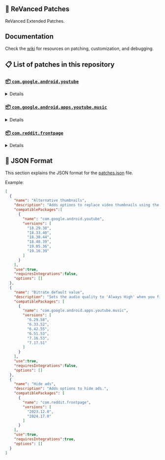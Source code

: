 ## 🧩 ReVanced Patches

ReVanced Extended Patches.

## Documentation

Check the [wiki](https://github.com/anddea/revanced-patches/wiki) for resources on patching, customization, and debugging.

## 📋 List of patches in this repository

### [📦 `com.google.android.youtube`](https://play.google.com/store/apps/details?id=com.google.android.youtube)
<details>

| 💊 Patch | 📜 Description | 🏹 Target Version |
|:--------:|:--------------:|:-----------------:|
| `Alternative thumbnails` | Adds options to replace video thumbnails using the DeArrow API or image captures from the video. | 18.29.38 ~ 19.16.39 |
| `Ambient mode control` | Adds options to disable Ambient mode and to bypass Ambient mode restrictions. | 18.29.38 ~ 19.16.39 |
| `Bypass image region restrictions` | Adds an option to use a different host for static images, so that images blocked in some countries can be received. | 18.29.38 ~ 19.16.39 |
| `Change player flyout menu toggles` | Adds an option to use text toggles instead of switch toggles within the additional settings menu. | 18.29.38 ~ 19.16.39 |
| `Change share sheet` | Add option to change from in-app share sheet to system share sheet. | 18.29.38 ~ 19.16.39 |
| `Change start page` | Adds an option to set which page the app opens in instead of the homepage. | 18.29.38 ~ 19.16.39 |
| `Custom Shorts action buttons` | Changes, at compile time, the icon of the action buttons of the Shorts player. | 18.29.38 ~ 19.16.39 |
| `Custom branding icon for YouTube` | Changes the YouTube app icon to the icon specified in options.json. | 18.29.38 ~ 19.16.39 |
| `Custom branding name for YouTube` | Renames the YouTube app to the name specified in options.json. | 18.29.38 ~ 19.16.39 |
| `Custom double tap length` | Adds Double-tap to seek values that are specified in options.json. | 18.29.38 ~ 19.16.39 |
| `Description components` | Adds options to hide and disable description components. | 18.29.38 ~ 19.16.39 |
| `Disable QUIC protocol` | Adds an option to disable CronetEngine's QUIC protocol. | 18.29.38 ~ 19.16.39 |
| `Disable auto audio tracks` | Adds an option to disable audio tracks from being automatically enabled. | 18.29.38 ~ 19.16.39 |
| `Disable auto captions` | Adds an option to disable captions from being automatically enabled. | 18.29.38 ~ 19.16.39 |
| `Disable haptic feedback` | Adds options to disable haptic feedback when swiping in the video player. | 18.29.38 ~ 19.16.39 |
| `Disable resuming Shorts on startup` | Adds an option to disable the Shorts player from resuming on app startup when Shorts were last being watched. | 18.29.38 ~ 19.16.39 |
| `Disable splash animation` | Adds an option to disable the splash animation on app startup. | 18.29.38 ~ 19.16.39 |
| `Enable OPUS codec` | Adds an options to enable the OPUS audio codec if the player response includes. | 18.29.38 ~ 19.16.39 |
| `Enable debug logging` | Adds an option to enable debug logging. | 18.29.38 ~ 19.16.39 |
| `Enable external browser` | Adds an option to always open links in your browser instead of in the in-app-browser. | 18.29.38 ~ 19.16.39 |
| `Enable gradient loading screen` | Adds an option to enable the gradient loading screen. | 18.29.38 ~ 19.16.39 |
| `Enable open links directly` | Adds an option to skip over redirection URLs in external links. | 18.29.38 ~ 19.16.39 |
| `Force player buttons background` | Changes, at compile time, the dark background surrounding the video player controls. | 18.29.38 ~ 19.16.39 |
| `Force snackbar theme` | Force snackbar background color to match selected theme. | 18.29.38 ~ 19.16.39 |
| `Fullscreen components` | Adds options to hide or change components related to fullscreen. | 18.29.38 ~ 19.16.39 |
| `GmsCore support` | Allows patched Google apps to run without root and under a different package name by using GmsCore instead of Google Play Services. | 18.29.38 ~ 19.16.39 |
| `Hide Shorts dimming` | Removes, at compile time, the dimming effect at the top and bottom of Shorts videos. | 18.29.38 ~ 19.16.39 |
| `Hide action buttons` | Adds options to hide action buttons under videos. | 18.29.38 ~ 19.16.39 |
| `Hide ads` | Adds options to hide ads. | 18.29.38 ~ 19.16.39 |
| `Hide comments components` | Adds options to hide components related to comments. | 18.29.38 ~ 19.16.39 |
| `Hide feed components` | Adds options to hide components related to feeds. | 18.29.38 ~ 19.16.39 |
| `Hide feed flyout menu` | Adds the ability to hide feed flyout menu components using a custom filter. | 18.29.38 ~ 19.16.39 |
| `Hide layout components` | Adds options to hide general layout components. | 18.29.38 ~ 19.16.39 |
| `Hide player buttons` | Adds options to hide buttons in the video player. | 18.29.38 ~ 19.16.39 |
| `Hide player flyout menu` | Adds options to hide player flyout menu components. | 18.29.38 ~ 19.16.39 |
| `Hook download actions` | Adds support to download videos with an external downloader app using the in-app download button. | 18.29.38 ~ 19.16.39 |
| `Layout switch` | Adds an option to spoof the dpi in order to use a tablet or phone layout. | 18.29.38 ~ 19.16.39 |
| `MaterialYou` | Applies the MaterialYou theme for Android 12+ devices. | 18.29.38 ~ 19.16.39 |
| `Miniplayer` | Adds options to change the in app minimized player, and if patching target 19.16+ adds options to use modern miniplayers. | 18.29.38 ~ 19.16.39 |
| `Navigation bar components` | Adds options to hide or change components related to the navigation bar. | 18.29.38 ~ 19.16.39 |
| `Overlay buttons` | Adds options to display overlay buttons in the video player. | 18.29.38 ~ 19.16.39 |
| `Player components` | Adds options to hide or change components related to the video player. | 18.29.38 ~ 19.16.39 |
| `Remove background playback restrictions` | Removes restrictions on background playback, including for music and kids videos. | 18.29.38 ~ 19.16.39 |
| `Remove viewer discretion dialog` | Adds an option to remove the dialog that appears when opening a video that has been age-restricted by accepting it automatically. This does not bypass the age restriction. | 18.29.38 ~ 19.16.39 |
| `Return YouTube Dislike` | Adds an option to show the dislike count of videos using the Return YouTube Dislike API. | 18.29.38 ~ 19.16.39 |
| `Sanitize sharing links` | Adds an option to remove tracking query parameters from URLs when sharing links. | 18.29.38 ~ 19.16.39 |
| `Seekbar components` | Adds options to hide or change components related to the seekbar. | 18.29.38 ~ 19.16.39 |
| `Settings for YouTube` | Applies mandatory patches to implement ReVanced Extended settings into the application. | 18.29.38 ~ 19.16.39 |
| `Shorts components` | Adds options to hide or change components related to YouTube Shorts. | 18.29.38 ~ 19.16.39 |
| `SponsorBlock` | Adds options to enable and configure SponsorBlock, which can skip undesired video segments, such as sponsored content. | 18.29.38 ~ 19.16.39 |
| `Spoof app version` | Adds options to spoof the YouTube client version. This can be used to restore old UI elements and features. | 18.29.38 ~ 19.16.39 |
| `Spoof streaming data` | Adds options to spoof the streaming data to allow video playback. | 18.29.38 ~ 19.16.39 |
| `Spoof watch history` | Adds an option to change the domain of the watch history or check its status. | 18.29.38 ~ 19.16.39 |
| `Swipe controls` | Adds options for controlling volume and brightness with swiping, and whether to enter fullscreen when swiping down below the player. | 18.29.38 ~ 19.16.39 |
| `Theme` | Changes the app's theme to the values specified in options.json. | 18.29.38 ~ 19.16.39 |
| `Toolbar components` | Adds options to hide or change components located on the toolbar, such as toolbar buttons, search bar, and header. | 18.29.38 ~ 19.16.39 |
| `Translations` | Add Crowdin translations for YouTube. | 18.29.38 ~ 19.16.39 |
| `Video playback` | Adds options to customize settings related to video playback, such as default video quality and playback speed. | 18.29.38 ~ 19.16.39 |
| `Visual preferences icons` | Adds icons to specific preferences in the settings. | 18.29.38 ~ 19.16.39 |
</details>

### [📦 `com.google.android.apps.youtube.music`](https://play.google.com/store/apps/details?id=com.google.android.apps.youtube.music)
<details>

| 💊 Patch | 📜 Description | 🏹 Target Version |
|:--------:|:--------------:|:-----------------:|
| `Amoled` | Applies a pure black theme to some components. | 6.29.58 ~ 7.17.51 |
| `Bitrate default value` | Sets the audio quality to 'Always High' when you first install the app. | 6.29.58 ~ 7.17.51 |
| `Bypass image region restrictions` | Adds an option to use a different host for static images, so that images blocked in some countries can be received. | 6.29.58 ~ 7.17.51 |
| `Certificate spoof` | Enables YouTube Music to work with Android Auto by spoofing the YouTube Music certificate. | 6.29.58 ~ 7.17.51 |
| `Change share sheet` | Add option to change from in-app share sheet to system share sheet. | 6.29.58 ~ 7.17.51 |
| `Change start page` | Adds an option to set which page the app opens in instead of the homepage. | 6.29.58 ~ 7.17.51 |
| `Custom branding icon for YouTube Music` | Changes the YouTube Music app icon to the icon specified in options.json. | 6.29.58 ~ 7.17.51 |
| `Custom branding name for YouTube Music` | Renames the YouTube Music app to the name specified in options.json. | 6.29.58 ~ 7.17.51 |
| `Custom header for YouTube Music` | Applies a custom header in the top left corner within the app. | 6.29.58 ~ 7.17.51 |
| `Disable auto captions` | Adds an option to disable captions from being automatically enabled. | 6.29.58 ~ 7.17.51 |
| `Disable dislike redirection` | Adds an option to disable redirection to the next track when clicking the Dislike button. | 6.29.58 ~ 7.17.51 |
| `Enable Cairo splash animation` | Adds an option to enable Cairo splash animation. | 7.08.54 ~ 7.17.51 |
| `Enable OPUS codec` | Adds an option to use the OPUS audio codec instead of the MP4A audio codec. | 6.29.58 ~ 7.17.51 |
| `Enable debug logging` | Adds an option to enable debug logging. | 6.29.58 ~ 7.17.51 |
| `Enable landscape mode` | Adds an option to enable landscape mode when rotating the screen on phones. | 6.29.58 ~ 7.17.51 |
| `Flyout menu components` | Adds options to hide or change flyout menu components. | 6.29.58 ~ 7.17.51 |
| `GmsCore support` | Allows patched Google apps to run without root and under a different package name by using GmsCore instead of Google Play Services. | 6.29.58 ~ 7.17.51 |
| `Hide account components` | Adds options to hide components related to the account menu. | 6.29.58 ~ 7.17.51 |
| `Hide action bar components` | Adds options to hide action bar components and replace the offline download button with an external download button. | 6.29.58 ~ 7.17.51 |
| `Hide ads` | Adds options to hide ads. | 6.29.58 ~ 7.17.51 |
| `Hide layout components` | Adds options to hide general layout components. | 6.29.58 ~ 7.17.51 |
| `Hide overlay filter` | Removes, at compile time, the dark overlay that appears when player flyout menus are open. | 6.29.58 ~ 7.17.51 |
| `Hide player overlay filter` | Removes, at compile time, the dark overlay that appears when single-tapping in the player. | 6.29.58 ~ 7.17.51 |
| `Navigation bar components` | Adds options to hide or change components related to the navigation bar. | 6.29.58 ~ 7.17.51 |
| `Player components` | Adds options to hide or change components related to the player. | 6.29.58 ~ 7.17.51 |
| `Remove background playback restrictions` | Removes restrictions on background playback, including for kids videos. | 6.29.58 ~ 7.17.51 |
| `Remove viewer discretion dialog` | Adds an option to remove the dialog that appears when opening a video that has been age-restricted by accepting it automatically. This does not bypass the age restriction. | 6.29.58 ~ 7.17.51 |
| `Restore old style library shelf` | Adds an option to return the Library tab to the old style. | 6.29.58 ~ 7.17.51 |
| `Return YouTube Dislike` | Adds an option to show the dislike count of songs using the Return YouTube Dislike API. | 6.29.58 ~ 7.17.51 |
| `Sanitize sharing links` | Adds an option to remove tracking query parameters from URLs when sharing links. | 6.29.58 ~ 7.17.51 |
| `Settings for YouTube Music` | Applies mandatory patches to implement ReVanced Extended settings into the application. | 6.29.58 ~ 7.17.51 |
| `SponsorBlock` | Adds options to enable and configure SponsorBlock, which can skip undesired video segments, such as non-music sections. | 6.29.58 ~ 7.17.51 |
| `Spoof app version` | Adds options to spoof the YouTube Music client version. This can remove the radio mode restriction in Canadian regions or disable real-time lyrics. | 6.29.58 ~ 7.17.51 |
| `Translations` | Adds Crowdin translations for YouTube Music. | 6.29.58 ~ 7.17.51 |
| `Video playback` | Adds options to customize settings related to video playback, such as default video quality and playback speed. | 6.29.58 ~ 7.17.51 |
| `Visual preferences icons` | Adds icons to specific preferences in the settings. | 6.29.58 ~ 7.17.51 |
</details>

### [📦 `com.reddit.frontpage`](https://play.google.com/store/apps/details?id=com.reddit.frontpage)
<details>

| 💊 Patch | 📜 Description | 🏹 Target Version |
|:--------:|:--------------:|:-----------------:|
| `Change package name` | Changes the package name for Reddit to the name specified in options.json. | 2023.12.0 ~ 2024.17.0 |
| `Custom branding name for Reddit` | Renames the Reddit app to the name specified in options.json. | 2023.12.0 ~ 2024.17.0 |
| `Disable screenshot popup` | Adds an option to disable the popup that appears when taking a screenshot. | 2023.12.0 ~ 2024.17.0 |
| `Hide Recently Visited shelf` | Adds an option to hide the Recently Visited shelf in the sidebar. | 2023.12.0 ~ 2024.17.0 |
| `Hide ads` | Adds options to hide ads. | 2023.12.0 ~ 2024.17.0 |
| `Hide navigation buttons` | Adds options to hide buttons in the navigation bar. | 2023.12.0 ~ 2024.17.0 |
| `Hide recommended communities shelf` | Adds an option to hide the recommended communities shelves in subreddits. | 2023.12.0 ~ 2024.17.0 |
| `Open links directly` | Adds an option to skip over redirection URLs in external links. | 2023.12.0 ~ 2024.17.0 |
| `Open links externally` | Adds an option to always open links in your browser instead of in the in-app-browser. | 2023.12.0 ~ 2024.17.0 |
| `Premium icon` | Unlocks premium app icons. | 2023.12.0 ~ 2024.17.0 |
| `Remove subreddit dialog` | Adds options to remove the NSFW community warning and notifications suggestion dialogs by dismissing them automatically. | 2023.12.0 ~ 2024.17.0 |
| `Sanitize sharing links` | Adds an option to remove tracking query parameters from URLs when sharing links. | 2023.12.0 ~ 2024.17.0 |
| `Settings for Reddit` | Applies mandatory patches to implement ReVanced Extended settings into the application. | 2023.12.0 ~ 2024.17.0 |
</details>



## 📝 JSON Format

This section explains the JSON format for the [patches.json](patches.json) file.

Example:

```json
[
  {
    "name": "Alternative thumbnails",
    "description": "Adds options to replace video thumbnails using the DeArrow API or image captures from the video.",
    "compatiblePackages":[
      {
        "name": "com.google.android.youtube",
        "versions": [
          "18.29.38",
          "18.33.40",
          "18.38.44",
          "18.48.39",
          "19.05.36",
          "19.16.39"
        ]
      }
    ],
    "use":true,
    "requiresIntegrations":false,
    "options": []
  },
  {
    "name": "Bitrate default value",
    "description": "Sets the audio quality to 'Always High' when you first install the app.",
    "compatiblePackages": [
      {
        "name": "com.google.android.apps.youtube.music",
        "versions": [
          "6.29.58",
          "6.33.52",
          "6.42.55",
          "6.51.53",
          "7.16.53",
          "7.17.51"
        ]
      }
    ],
    "use":true,
    "requiresIntegrations":false,
    "options": []
  },
  {
    "name": "Hide ads",
    "description": "Adds options to hide ads.",
    "compatiblePackages": [
      {
        "name": "com.reddit.frontpage",
        "versions": [
          "2023.12.0",
          "2024.17.0"
        ]
      }
    ],
    "use":true,
    "requiresIntegrations":true,
    "options": []
  }
]
```